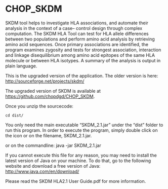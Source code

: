 # CHOP_SKDM

SKDM tool helps to investigate HLA associations, and automate their analysis in the context of a case– control design through complex computation. 
The SKDM HLA Tool can test for HLA allele differences between two populations and perform amino acid analysis by retrieving amino acid sequences. Once primary associations are identified, the program examines zygosity and tests for strongest association, interaction and linkage disequilibrium among amino acid epitopes of the same HLA molecule or between HLA isotypes. A summary of the analysis is output in plain language. 


This is the upgraded version of the application. 
The older version is here: http://sourceforge.net/projects/skdm/


The upgraded version of SKDM is available at https://github.com/chopdgd/CHOP_SKDM. 

Once you unzip the sourcecode:
``` 
cd dist/
```

You only need the main executable “SKDM_2.1.jar” under the “dist” folder to run this program. 
In order to execute the program, simply double click on the icon or on the filename, SKDM_2.1.jar. 

or on the commandline: 
java -jar SKDM_2.1.jar

If you cannot execute this file for any reason, you may need to install the latest version of Java on your machine. 
To do that, go to the following website and download a free version of Java: http://www.java.com/en/download/

Please read the SKDM HLA2.1 User Guide.pdf for more information. 
